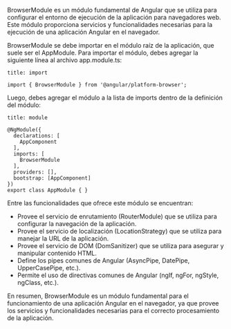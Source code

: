 BrowserModule es un módulo fundamental de Angular que se utiliza para configurar el entorno de ejecución de la aplicación para navegadores web. Este módulo proporciona servicios y funcionalidades necesarias para la ejecución de una aplicación Angular en el navegador.

BrowserModule se debe importar en el módulo raíz de la aplicación, que suele ser el AppModule. Para importar el módulo, debes agregar la siguiente línea al archivo app.module.ts:

```ad-important
title: import
```
```
import { BrowserModule } from '@angular/platform-browser';
```

Luego, debes agregar el módulo a la lista de imports dentro de la definición del módulo:

```ad-important
title: module
```
```
@NgModule({
  declarations: [
    AppComponent
  ],
  imports: [
    BrowserModule
  ],
  providers: [],
  bootstrap: [AppComponent]
})
export class AppModule { }
```

Entre las funcionalidades que ofrece este módulo se encuentran:

-   Provee el servicio de enrutamiento (RouterModule) que se utiliza para configurar la navegación de la aplicación.
-   Provee el servicio de localización (LocationStrategy) que se utiliza para manejar la URL de la aplicación.
-   Provee el servicio de DOM (DomSanitizer) que se utiliza para asegurar y manipular contenido HTML.
-   Define los pipes comunes de Angular (AsyncPipe, DatePipe, UpperCasePipe, etc.).
-   Permite el uso de directivas comunes de Angular (ngIf, ngFor, ngStyle, ngClass, etc.).

En resumen, BrowserModule es un módulo fundamental para el funcionamiento de una aplicación Angular en el navegador, ya que provee los servicios y funcionalidades necesarias para el correcto procesamiento de la aplicación.

